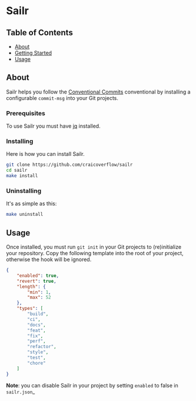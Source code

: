 # Sailr

## Table of Contents
+ [About](#about)
+ [Getting Started](#getting_started)
+ [Usage](#usage)

## About <a name = "about"></a>

Sailr helps you follow the [Conventional Commits](https://www.conventionalcommits.org) conventional by installing a configurable `commit-msg` into your Git projects.

### Prerequisites

To use Sailr you must have [jq](https://stedolan.github.io/jq/download/) installed.

### Installing

Here is how you can install Sailr.

```sh
git clone https://github.com/craicoverflow/sailr
cd sailr
make install
```

### Uninstalling

It's as simple as this:

```sh
make uninstall
```

## Usage <a name = "usage"></a>

Once installed, you must run `git init` in your Git projects to (re)initialize your repository. Copy the following template into the root of your project, otherwise the hook will be ignored.

```json
{
    "enabled": true,
    "revert": true,
    "length": {
        "min": 1,
        "max": 52
    },
    "types": [
        "build",
        "ci",
        "docs",
        "feat",
        "fix",
        "perf",
        "refactor",
        "style",
        "test",
        "chore"
    ]
}
```

**Note**: you can disable Sailr in your project by setting `enabled` to false in `sailr.json`_